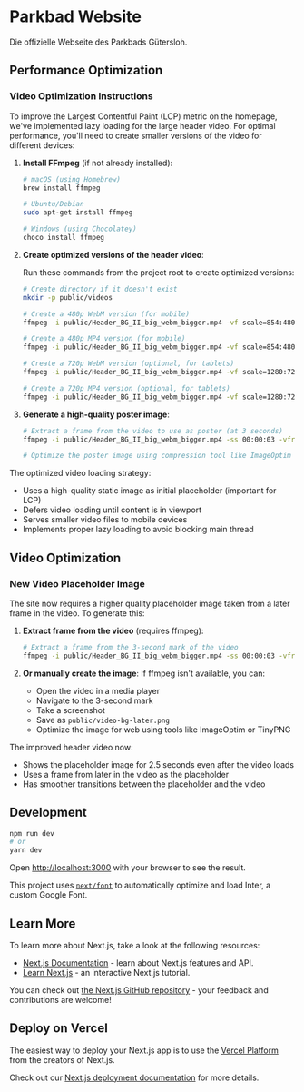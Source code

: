 # Parkbad Website

Die offizielle Webseite des Parkbads Gütersloh.

## Performance Optimization

### Video Optimization Instructions

To improve the Largest Contentful Paint (LCP) metric on the homepage, we've implemented lazy loading for the large header video. For optimal performance, you'll need to create smaller versions of the video for different devices:

1. **Install FFmpeg** (if not already installed):

   ```bash
   # macOS (using Homebrew)
   brew install ffmpeg
   
   # Ubuntu/Debian
   sudo apt-get install ffmpeg
   
   # Windows (using Chocolatey)
   choco install ffmpeg
   ```

2. **Create optimized versions of the header video**:

   Run these commands from the project root to create optimized versions:

   ```bash
   # Create directory if it doesn't exist
   mkdir -p public/videos

   # Create a 480p WebM version (for mobile)
   ffmpeg -i public/Header_BG_II_big_webm_bigger.mp4 -vf scale=854:480 -c:v libvpx-vp9 -b:v 1M -c:a libopus -b:a 128k public/videos/header-480p.webm
   
   # Create a 480p MP4 version (for mobile)
   ffmpeg -i public/Header_BG_II_big_webm_bigger.mp4 -vf scale=854:480 -c:v libx264 -b:v 1M -c:a aac -b:a 128k public/videos/header-480p.mp4
   
   # Create a 720p WebM version (optional, for tablets)
   ffmpeg -i public/Header_BG_II_big_webm_bigger.mp4 -vf scale=1280:720 -c:v libvpx-vp9 -b:v 2M -c:a libopus -b:a 128k public/videos/header-720p.webm
   
   # Create a 720p MP4 version (optional, for tablets)
   ffmpeg -i public/Header_BG_II_big_webm_bigger.mp4 -vf scale=1280:720 -c:v libx264 -b:v 2M -c:a aac -b:a 128k public/videos/header-720p.mp4
   ```

3. **Generate a high-quality poster image**:

   ```bash
   # Extract a frame from the video to use as poster (at 3 seconds)
   ffmpeg -i public/Header_BG_II_big_webm_bigger.mp4 -ss 00:00:03 -vframes 1 -q:v 2 public/video-bg-hq.png
   
   # Optimize the poster image using compression tool like ImageOptim or TinyPNG
   ```

The optimized video loading strategy:

- Uses a high-quality static image as initial placeholder (important for LCP)
- Defers video loading until content is in viewport
- Serves smaller video files to mobile devices
- Implements proper lazy loading to avoid blocking main thread

## Video Optimization

### New Video Placeholder Image

The site now requires a higher quality placeholder image taken from a later frame in the video. To generate this:

1. **Extract frame from the video** (requires ffmpeg):
   ```bash
   # Extract a frame from the 3-second mark of the video
   ffmpeg -i public/Header_BG_II_big_webm_bigger.mp4 -ss 00:00:03 -vframes 1 -q:v 2 public/video-bg-later.png
   ```

2. **Or manually create the image**:
   If ffmpeg isn't available, you can:
   - Open the video in a media player
   - Navigate to the 3-second mark
   - Take a screenshot
   - Save as `public/video-bg-later.png`
   - Optimize the image for web using tools like ImageOptim or TinyPNG

The improved header video now:
- Shows the placeholder image for 2.5 seconds even after the video loads
- Uses a frame from later in the video as the placeholder
- Has smoother transitions between the placeholder and the video

## Development

```bash
npm run dev
# or
yarn dev
```

Open [http://localhost:3000](http://localhost:3000) with your browser to see the result.

This project uses [`next/font`](https://nextjs.org/docs/basic-features/font-optimization) to automatically optimize and load Inter, a custom Google Font.

## Learn More

To learn more about Next.js, take a look at the following resources:

- [Next.js Documentation](https://nextjs.org/docs) - learn about Next.js features and API.
- [Learn Next.js](https://nextjs.org/learn) - an interactive Next.js tutorial.

You can check out [the Next.js GitHub repository](https://github.com/vercel/next.js/) - your feedback and contributions are welcome!

## Deploy on Vercel

The easiest way to deploy your Next.js app is to use the [Vercel Platform](https://vercel.com/new?utm_medium=default-template&filter=next.js&utm_source=create-next-app&utm_campaign=create-next-app-readme) from the creators of Next.js.

Check out our [Next.js deployment documentation](https://nextjs.org/docs/deployment) for more details.

